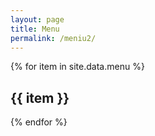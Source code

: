 ```yaml
---
layout: page
title: Menu
permalink: /meniu2/
---
```


<div class="menu">
  {% for item in site.data.menu %}
  <div class="category">
    <h2>{{ item }}</h2>
  </div>
  {% endfor %}
</div>
